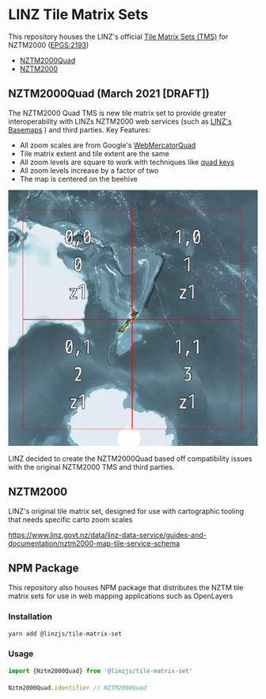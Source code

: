 # LINZ Tile Matrix Sets

This repository houses the LINZ's official [Tile Matrix Sets (TMS)](https://www.ogc.org/standards/tms) for NZTM2000 ([EPGS:2193](http://epsg.io/2193))

- [NZTM2000Quad](./raw/NZTM2000Quad.json)
- [NZTM2000](./raw/NZTM2000.json)

## NZTM2000Quad (March 2021 [DRAFT])

The NZTM2000 Quad TMS is new tile matrix set to provide greater interoperability with LINZs NZTM2000 web services (such as [LINZ's Basemaps](https://basemaps.linz.govt.nz) ) and third parties.
Key Features:

- All zoom scales are from Google's [WebMercatorQuad](https://docs.opengeospatial.org/is/17-083r2/17-083r2.html#62)
- Tile matrix extent and tile extent are the same
- All zoom levels are square to work with techniques like [quad keys](https://docs.microsoft.com/en-us/bingmaps/articles/bing-maps-tile-system#tile-coordinates-and-quadkeys)
- All zoom levels increase by a factor of two
- The map is centered on the beehive
 
![NztmQuad - Zoom 1](./NztmQuadZ1.png)


LINZ decided to create the NZTM2000Quad based off compatibility issues with the original NZTM2000 TMS and third parties.


## NZTM2000 
LINZ's original tile matrix set, designed for use with cartographic tooling that needs specific carto zoom scales

https://www.linz.govt.nz/data/linz-data-service/guides-and-documentation/nztm2000-map-tile-service-schema


## NPM Package

This repository also houses NPM package that distributes the NZTM tile matrix sets for use in web mapping applications such as OpenLayers

### Installation
```
yarn add @linzjs/tile-matrix-set
```

### Usage
```typescript
import {Nztm2000Quad} from '@linzjs/tile-matrix-set'

Nztm2000Quad.identifier // NZTM2000Quad
```